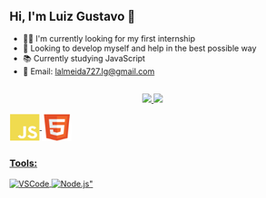 ## Hi, I'm Luiz Gustavo 👋

- 👨‍💻 I'm currently looking for my first internship
- 🤝 Looking to develop myself and help in the best possible way
- 📚 Currently studying JavaScript
- 📩 Email: lalmeida727.lg@gmail.com

<br>
<div align="center">
  <a href="https://github.com/LuizGust4vo">
  <img height="150em" src="https://github-readme-stats.vercel.app/api/top-langs/?username=LuizGust4vo&layout=compact&langs_count=7&theme=chartreuse-dark"/>
  <img height="150em" src="https://github-readme-stats.vercel.app/api?username=LuizGust4vo&show_icons=true&theme=chartreuse-dark&include_all_commits=true&count_private=true"/>
</div>
  
<div style="display: inline_block"><br>
  <img align="center" alt="JS" height="48" width="53" src="https://raw.githubusercontent.com/devicons/devicon/master/icons/javascript/javascript-plain.svg">
  <img align="center" alt="HTML" height="48" width="53" src="https://raw.githubusercontent.com/devicons/devicon/master/icons/html5/html5-original.svg">
</div>
  
##
  
### Tools:
<div>
  <img align="center" alt="VSCode" height="55" width="60" src="https://cdn.jsdelivr.net/gh/devicons/devicon/icons/vscode/vscode-original-wordmark.svg">
  <img align="center" alt=Node.js" height="85" width="115" src="https://cdn.jsdelivr.net/gh/devicons/devicon/icons/nodejs/nodejs-original-wordmark.svg">
</div>
